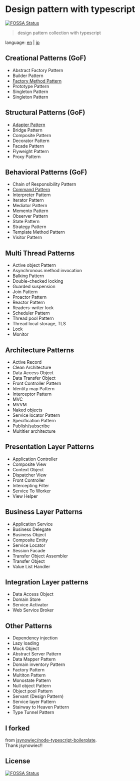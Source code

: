 # Design pattern with typescript
[![FOSSA Status](https://app.fossa.io/api/projects/git%2Bgithub.com%2Ftomatoaiu%2FDesignPattern.svg?type=shield)](https://app.fossa.io/projects/git%2Bgithub.com%2Ftomatoaiu%2FDesignPattern?ref=badge_shield)

> design pattern collection with typescript

language: [en](./README.md) | [jp](./README.jp.md)

## Creational Patterns (GoF)
- Abstract Factory Pattern
- Builder Pattern
- [Factory Method Pattern](./src/creational-patterns/factory-method-pattern/factory-method.ts)
- Prototype Pattern
- Singleton Pattern
- Singleton Pattern 

## Structural Patterns (GoF)
- [Adapter Pattern](./src/structural-patterns/adapter-pattern/adapter.ts)
- Bridge Pattern
- Composite Pattern
- Decorator Pattern
- Facade Pattern
- Flyweight Pattern
- Proxy Pattern

## Behavioral Patterns (GoF)
- Chain of Responsibility Pattern
- [Command Pattern](./src/behavioral-patterns/command-pattern/command.ts)
- Interpreter Pattern
- Iterator Pattern
- Mediator Pattern
- Memento Pattern
- Observer Pattern
- State Pattern
- Strategy Pattern
- Template Method Pattern
- Visitor Pattern

## Multi Thread Patterns
- Active object Pattern
- Asynchronous method invocation
- Balking Pattern
- Double-checked locking
- Guarded suspension
- Join Pattern
- Proactor Pattern
- Reactor Pattern
- Readers–writer lock
- Scheduler Pattern
- Thread pool Pattern
- Thread local storage, TLS
- Lock
- Monitor

## Architecture Patterns
- Active Record
- Clean Architecture
- Data Access Object
- Data Transfer Object
- Front Controller Pattern
- Identity map Pattern
- Interceptor Pattern
- MVC
- MVVM
- Naked objects
- Service locator Pattern
- Specification Pattern
- Publish/subscribe
- Multitier architecture

## Presentation Layer Patterns
- Application Controller
- Composite View
- Context Object
- Dispatcher View
- Front Controller
- Intercepting Filter
- Service To Worker
- View Helper

## Business Layer Patterns
- Application Service
- Business Delegate
- Business Object
- Composite Entity
- Service Locator
- Session Facade
- Transfer Object Assembler
- Transfer Object
- Value List Handler

##  Integration Layer patterns
- Data Access Object
- Domain Store
- Service Activator
- Web Service Broker

## Other Patterns
- Dependency injection
- Lazy loading
- Mock Object
- Abstract Server Pattern
- Data Mapper Pattern
- Domain inventory Pattern
- Factory Pattern
- Multiton Pattern
- Monostate Pattern
- Null object Pattern
- Object pool Pattern
- Servant (Design Pattern)
- Service layer Pattern
- Stairway to Heaven Pattern
- Type Tunnel Pattern

## I forked
from [jsynowiec/node-typescript-boilerplate](https://github.com/jsynowiec/node-typescript-boilerplate).  
Thank jsynowiec!!  


## License
[![FOSSA Status](https://app.fossa.io/api/projects/git%2Bgithub.com%2Ftomatoaiu%2FDesignPattern.svg?type=large)](https://app.fossa.io/projects/git%2Bgithub.com%2Ftomatoaiu%2FDesignPattern?ref=badge_large)